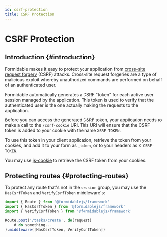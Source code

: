 ```yaml
---
id: csrf-protection
title: CSRF Protection
---
```


# CSRF Protection

## Introduction {#introduction}

Formidable makes it easy to protect your application from [cross-site request forgery](https://en.wikipedia.org/wiki/Cross-site_request_forgery) (CSRF) attacks. Cross-site request forgeries are a type of malicious exploit whereby unauthorized commands are performed on behalf of an authenticated user.

Formidable automatically generates a CSRF "token" for each active user session managed by the application. This token is used to verify that the authenticated user is the one actually making the requests to the application.

Before you can access the generated CSRF token, your application needs to make a call to the `/csrf-cookie` URI. This URI will ensure that the CSRF token is added to your cookie with the name `XSRF-TOKEN`.

To use this token in your client application, retrieve the token from your cookies, and add it to your form as `_token`, or to your headers as `X-CSRF-TOKEN`.

You may use [js-cookie](https://github.com/js-cookie/js-cookie) to retrieve the CSRF token from your cookies.

## Protecting routes {#protecting-routes}

To protect any route that's not in the `session` group, you may use the `HasCsrfToken` and `VerifyCsrfToken` middleware's:

```js title="routes/api.imba" {7}
import { Route } from '@formidablejs/framework'
import { HasCsrfToken } from '@formidablejs/framework'
import { VerifyCsrfToken } from '@formidablejs/framework'

Route.post('/tasks/create', do(request)
	# do something...
).middleware([HasCsrfToken, VerifyCsrfToken])
```
